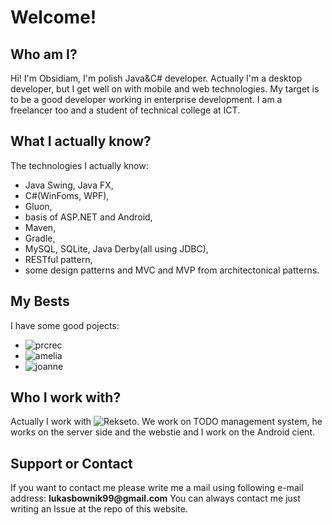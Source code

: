 # Welcome!

## Who am I?

Hi! I'm Obsidiam, I'm polish Java&C# developer. 
Actually I'm a desktop developer, but I get well on with mobile and web technologies.
My target is to be a good developer working in enterprise development. 
I am a freelancer too and a student of technical college at ICT.

## What I actually know?

The technologies I actually know:
* Java Swing, Java FX,
* C#(WinFoms, WPF),
* Gluon,
* basis of ASP.NET and Android,
* Maven,
* Gradle,
* MySQL, SQLite, Java Derby(all using JDBC),
* RESTful pattern,
* some design patterns and MVC and MVP from architectonical patterns.

##  My Bests

I have some good pojects:
* ![prcrec](https://www.github.com/Obsidiam/prcrec)
* ![amelia](https://www.github.com/Obsidiam/amelia)
* ![joanne](https://www.github.com/Obsidiam/joanne)

## Who I work with?
Actually I work with ![Rekseto](https://www.github.com/Rekseto). We work on TODO management system, he works on the server side and the webstie and I work on the Android cient. 

## Support or Contact

If you want to contact me please write me a mail using following e-mail address: __lukasbownik99@gmail.com__ 
You can always contact me just writing an Issue at the repo of this website. 

